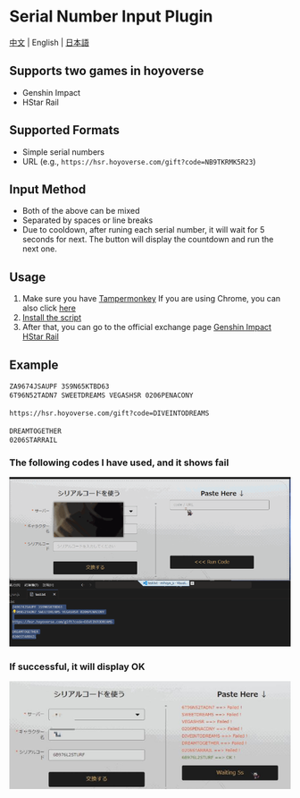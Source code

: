 # Serial Number Input Plugin
[中文](/README.md) | English | [日本語](./README_ja.md)

## Supports two games in hoyoverse
- Genshin Impact
- HStar Rail

## Supported Formats
- Simple serial numbers
- URL (e.g., `https://hsr.hoyoverse.com/gift?code=NB9TKRMK5R23`)

## Input Method
- Both of the above can be mixed
- Separated by spaces or line breaks
- Due to cooldown, after runing each serial number, it will wait for 5 seconds for next. The button will display the countdown and run the next one.

## Usage
1. Make sure you have [Tampermonkey](https://www.tampermonkey.net/)
   If you are using Chrome, you can also click [here](https://chromewebstore.google.com/detail/tampermonkey/dhdgffkkebhmkfjojejmpbldmpobfkfo)
2. [Install the script](https://waitforpublish)
3. After that, you can go to the official exchange page
    [Genshin Impact](https://genshin.hoyoverse.com/gift)
    [HStar Rail](https://hsr.hoyoverse.com/gift)

## Example
```
ZA9674JSAUPF 3S9N65KTBD63 
6T96N52TADN7 SWEETDREAMS VEGASHSR 0206PENACONY

https://hsr.hoyoverse.com/gift?code=DIVEINTODREAMS

DREAMTOGETHER
0206STARRAIL
```

### The following codes I have used, and it shows fail
![Input Example](./pic/running.gif)

### If successful, it will display OK
![Success](./pic/success.jpg)
